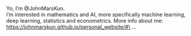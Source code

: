 Yo, I’m @JohnMarsKun. \
I’m interested in mathematics and AI, more specifically machine learning, deep learning, statistics and econometrics.
More info about me: https://johnmarskun.github.io/personal_website/#\
...
